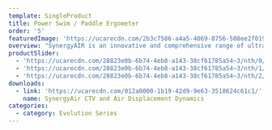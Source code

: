 ```yaml
---
template: SingleProduct
title: Power Swim / Paddle Ergometer
order: '5'
featuredImage: 'https://ucarecdn.com/2b3c7586-a4a5-4069-8756-508ee2f019ff/'
overview: "SynergyAIR is an innovative and comprehensive range of ultra-heavy duty air displacement powered mechanical ergometers, designed to facilitate unprecedented strength and conditioning workout options that effectively cater for everyone, ranging from rehabilitation clients to high performance elite athletes.\r\n\n\r\n\nKEY FEATURES\r\n\n• Patented integrated continuous variable transmission.\r\n\n• Swimming and Board Paddling exercise options.\r\n\n• Weighted air displacement turbine \r\n\n• Seat / lying pad stability adjustment\r\n\n• Independent crank mode.\r\n\n\r\n\nDIMENSIONS\r\n\n• 1420 H x 610 W x 2340 L (mm)"
productSlider:
  - 'https://ucarecdn.com/28823e0b-6b74-4eb8-a143-38cf61785a54~3/nth/0/'
  - 'https://ucarecdn.com/28823e0b-6b74-4eb8-a143-38cf61785a54~3/nth/1/'
  - 'https://ucarecdn.com/28823e0b-6b74-4eb8-a143-38cf61785a54~3/nth/2/'
downloads:
  - link: 'https://ucarecdn.com/012a0000-1b19-42d9-9e63-3518624c61c1/'
    name: SynergyAir CTV and Air Displacement Dynamics
categories:
  - category: Evolution Series
---
```


